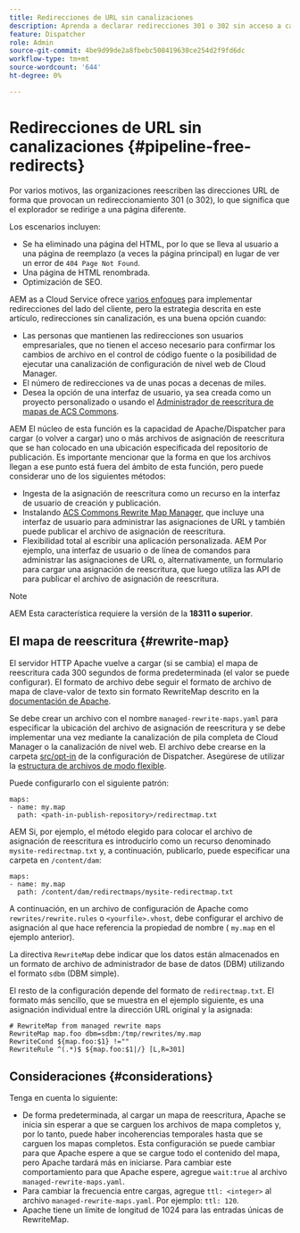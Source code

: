 ```yaml
---
title: Redirecciones de URL sin canalizaciones
description: Aprenda a declarar redirecciones 301 o 302 sin acceso a canalizaciones Git o Cloud Manager.
feature: Dispatcher
role: Admin
source-git-commit: 4be9d99de2a8fbebc508419630ce254d2f9fd6dc
workflow-type: tm+mt
source-wordcount: '644'
ht-degree: 0%

---
```


# Redirecciones de URL sin canalizaciones {#pipeline-free-redirects}

Por varios motivos, las organizaciones reescriben las direcciones URL de forma que provocan un redireccionamiento 301 (o 302), lo que significa que el explorador se redirige a una página diferente.

Los escenarios incluyen:

* Se ha eliminado una página del HTML, por lo que se lleva al usuario a una página de reemplazo (a veces la página principal) en lugar de ver un error de `404 Page Not Found`.
* Una página de HTML renombrada.
* Optimización de SEO.

AEM as a Cloud Service ofrece [varios enfoques](https://experienceleague.adobe.com/en/docs/experience-manager-learn/foundation/administration/url-redirection) para implementar redirecciones del lado del cliente, pero la estrategia descrita en este artículo, redirecciones sin canalización, es una buena opción cuando:

* Las personas que mantienen las redirecciones son usuarios empresariales, que no tienen el acceso necesario para confirmar los cambios de archivo en el control de código fuente o la posibilidad de ejecutar una canalización de configuración de nivel web de Cloud Manager.
* El número de redirecciones va de unas pocas a decenas de miles.
* Desea la opción de una interfaz de usuario, ya sea creada como un proyecto personalizado o usando el [Administrador de reescritura de mapas de ACS Commons](https://adobe-consulting-services.github.io/acs-aem-commons/features/redirect-map-manager/index.html).

AEM El núcleo de esta función es la capacidad de Apache/Dispatcher para cargar (o volver a cargar) uno o más archivos de asignación de reescritura que se han colocado en una ubicación especificada del repositorio de publicación. Es importante mencionar que la forma en que los archivos llegan a ese punto está fuera del ámbito de esta función, pero puede considerar uno de los siguientes métodos:

* Ingesta de la asignación de reescritura como un recurso en la interfaz de usuario de creación y publicación.
* Instalando [ACS Commons Rewrite Map Manager](https://adobe-consulting-services.github.io/acs-aem-commons/features/redirect-map-manager/index.html), que incluye una interfaz de usuario para administrar las asignaciones de URL y también puede publicar el archivo de asignación de reescritura.
* Flexibilidad total al escribir una aplicación personalizada. AEM Por ejemplo, una interfaz de usuario o de línea de comandos para administrar las asignaciones de URL o, alternativamente, un formulario para cargar una asignación de reescritura, que luego utiliza las API de para publicar el archivo de asignación de reescritura.

>[!NOTE]
> AEM Esta característica requiere la versión de la **18311 o superior**.

## El mapa de reescritura {#rewrite-map}

El servidor HTTP Apache vuelve a cargar (si se cambia) el mapa de reescritura cada 300 segundos de forma predeterminada (el valor se puede configurar). El formato de archivo debe seguir el formato de archivo de mapa de clave-valor de texto sin formato RewriteMap descrito en la [documentación de Apache](https://httpd.apache.org/docs/2.4/rewrite/rewritemap.html#txt).

Se debe crear un archivo con el nombre `managed-rewrite-maps.yaml` para especificar la ubicación del archivo de asignación de reescritura y se debe implementar una vez mediante la canalización de pila completa de Cloud Manager o la canalización de nivel web. El archivo debe crearse en la carpeta [src/opt-in](https://github.com/adobe/aem-project-archetype/tree/develop/src/main/archetype/dispatcher.cloud/src/opt-in) de la configuración de Dispatcher. Asegúrese de utilizar la [estructura de archivos de modo flexible](/help/implementing/dispatcher/validation-debug.md#flexible-mode-file-structure).

Puede configurarlo con el siguiente patrón:

```
maps:
- name: my.map
  path: <path-in-publish-repository>/redirectmap.txt
```

AEM Si, por ejemplo, el método elegido para colocar el archivo de asignación de reescritura es introducirlo como un recurso denominado `mysite-redirectmap.txt` y, a continuación, publicarlo, puede especificar una carpeta en `/content/dam`:

```
maps:
- name: my.map
  path: /content/dam/redirectmaps/mysite-redirectmap.txt
```

A continuación, en un archivo de configuración de Apache como `rewrites/rewrite.rules` o `<yourfile>.vhost`, debe configurar el archivo de asignación al que hace referencia la propiedad de nombre ( `my.map` en el ejemplo anterior).

La directiva `RewriteMap` debe indicar que los datos están almacenados en un formato de archivo de administrador de base de datos (DBM) utilizando el formato `sdbm` (DBM simple).

El resto de la configuración depende del formato de `redirectmap.txt`. El formato más sencillo, que se muestra en el ejemplo siguiente, es una asignación individual entre la dirección URL original y la asignada:

```
# RewriteMap from managed rewrite maps
RewriteMap map.foo dbm=sdbm:/tmp/rewrites/my.map
RewriteCond ${map.foo:$1} !=""
RewriteRule ^(.*)$ ${map.foo:$1|/} [L,R=301]
```


## Consideraciones {#considerations}

Tenga en cuenta lo siguiente:

* De forma predeterminada, al cargar un mapa de reescritura, Apache se inicia sin esperar a que se carguen los archivos de mapa completos y, por lo tanto, puede haber incoherencias temporales hasta que se carguen los mapas completos. Esta configuración se puede cambiar para que Apache espere a que se cargue todo el contenido del mapa, pero Apache tardará más en iniciarse. Para cambiar este comportamiento para que Apache espere, agregue `wait:true` al archivo `managed-rewrite-maps.yaml`.
* Para cambiar la frecuencia entre cargas, agregue `ttl: <integer>` al archivo `managed-rewrite-maps.yaml`. Por ejemplo: `ttl: 120`.
* Apache tiene un límite de longitud de 1024 para las entradas únicas de RewriteMap.
